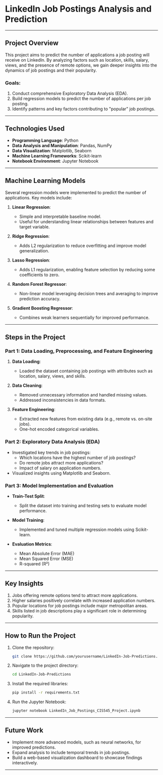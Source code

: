 # LinkedIn Job Postings Analysis and Prediction

---

## Project Overview
This project aims to predict the number of applications a job posting will receive on LinkedIn. By analyzing factors such as location, skills, salary, views, and the presence of remote options, we gain deeper insights into the dynamics of job postings and their popularity.

### Goals:
1. Conduct comprehensive Exploratory Data Analysis (EDA).
2. Build regression models to predict the number of applications per job posting.
3. Identify patterns and key factors contributing to "popular" job postings.

---

## Technologies Used
- **Programming Language**: Python
- **Data Analysis and Manipulation**: Pandas, NumPy
- **Data Visualization**: Matplotlib, Seaborn
- **Machine Learning Frameworks**: Scikit-learn
- **Notebook Environment**: Jupyter Notebook

---

## Machine Learning Models
Several regression models were implemented to predict the number of applications. Key models include:

1. **Linear Regression**:
   - Simple and interpretable baseline model.
   - Useful for understanding linear relationships between features and target variable.

2. **Ridge Regression**:
   - Adds L2 regularization to reduce overfitting and improve model generalization.

3. **Lasso Regression**:
   - Adds L1 regularization, enabling feature selection by reducing some coefficients to zero.

4. **Random Forest Regressor**:
   - Non-linear model leveraging decision trees and averaging to improve prediction accuracy.

5. **Gradient Boosting Regressor**:
   - Combines weak learners sequentially for improved performance.

---

## Steps in the Project

### Part 1: Data Loading, Preprocessing, and Feature Engineering
1. **Data Loading**:
   - Loaded the dataset containing job postings with attributes such as location, salary, views, and skills.

2. **Data Cleaning**:
   - Removed unnecessary information and handled missing values.
   - Addressed inconsistencies in data formats.

3. **Feature Engineering**:
   - Extracted new features from existing data (e.g., remote vs. on-site jobs).
   - One-hot encoded categorical variables.

### Part 2: Exploratory Data Analysis (EDA)
- Investigated key trends in job postings:
  - Which locations have the highest number of job postings?
  - Do remote jobs attract more applications?
  - Impact of salary on application numbers.
- Visualized insights using Matplotlib and Seaborn.

### Part 3: Model Implementation and Evaluation
- **Train-Test Split**:
  - Split the dataset into training and testing sets to evaluate model performance.

- **Model Training**:
  - Implemented and tuned multiple regression models using Scikit-learn.

- **Evaluation Metrics**:
  - Mean Absolute Error (MAE)
  - Mean Squared Error (MSE)
  - R-squared (R²)

---

## Key Insights
1. Jobs offering remote options tend to attract more applications.
2. Higher salaries positively correlate with increased application numbers.
3. Popular locations for job postings include major metropolitan areas.
4. Skills listed in job descriptions play a significant role in determining popularity.

---

## How to Run the Project
1. Clone the repository:
   ```bash
   git clone https://github.com/yourusername/LinkedIn-Job-Predictions.git
   ```
2. Navigate to the project directory:
   ```bash
   cd LinkedIn-Job-Predictions
   ```
3. Install the required libraries:
   ```bash
   pip install -r requirements.txt
   ```
4. Run the Jupyter Notebook:
   ```bash
   jupyter notebook LinkedIn_Job_Postings_CIS545_Project.ipynb
   ```

---

## Future Work
- Implement more advanced models, such as neural networks, for improved predictions.
- Expand analysis to include temporal trends in job postings.
- Build a web-based visualization dashboard to showcase findings interactively.

---
